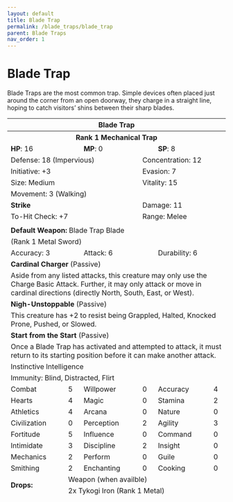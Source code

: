 ```yaml
---
layout: default
title: Blade Trap
permalink: /blade_traps/blade_trap
parent: Blade Traps
nav_order: 1
---
```


# Blade Trap

Blade Traps are the most common trap. Simple devices often placed just around the corner from an open doorway, they charge in a straight line, hoping to catch visitors’ shins between their sharp blades.


<table class="creature-table">
  <thead>
    <tr>
      <th colspan="6" class="fs-6 text-grey-lt-000 creature-title-bg">Blade Trap</th>
    </tr>
    <tr>
      <th colspan="6" class="fs-5 text-grey-lt-000 creature-title-bg">Rank 1 Mechanical Trap</th>
    </tr>
    <tr>
      <td class="text-grey-dk-300 creature-content-bg-dark" colspan="2">
        <strong>HP</strong>: 16
      </td>
      <td class="text-grey-dk-300 creature-content-bg-dark" colspan="2">
        <strong>MP</strong>: 0
      </td>
      <td class="text-grey-dk-300 creature-content-bg-dark" colspan="2">
        <strong>SP</strong>: 8
      </td>
    </tr>
    <tr>
      <td class="text-grey-dk-300 creature-content-bg-light" colspan="3">Defense: 18 (Impervious)</td>
      <td class="text-grey-dk-300 creature-content-bg-light" colspan="3">Concentration: 12</td>
    </tr>
    <tr>
      <td class="text-grey-dk-300 creature-content-bg-light" colspan="3">Initiative: +3</td>
      <td class="text-grey-dk-300 creature-content-bg-light" colspan="3">Evasion: 7</td>
    </tr>
    <tr>
      <td class="text-grey-dk-300 creature-content-bg-light" colspan="3">Size: Medium</td>
      <td class="text-grey-dk-300 creature-content-bg-light" colspan="3">Vitality: 15</td>
    </tr>
    <tr>
      <td class="text-grey-dk-300 creature-content-bg-light" colspan="6">Movement: 3 (Walking)</td>
    </tr>
    <tr>
      <td class="text-grey-dk-300 creature-content-bg-dark" colspan="3">
        <strong>Strike</strong>
      </td>
      <td class="text-grey-dk-300 creature-content-bg-dark" colspan="3">Damage: 11</td>
    </tr>
    <tr>
      <td class="text-grey-dk-300 creature-content-bg-dark" colspan="3">To-Hit Check: +7</td>
      <td class="text-grey-dk-300 creature-content-bg-dark" colspan="3">Range: Melee</td>
    </tr>
    <tr>
      <td class="text-grey-dk-300 creature-content-bg-dark fs-2" colspan="6"></td>
    </tr>
    <tr>
      <td class="text-grey-dk-300 creature-content-bg-dark" colspan="6">
        <strong>Default Weapon: </strong>Blade Trap Blade
      </td>
    </tr>
    <tr>
      <td class="text-grey-dk-300 creature-content-bg-dark" colspan="6">(Rank 1 Metal Sword)</td>
    </tr>
    <tr>
      <td class="text-grey-dk-300 creature-content-bg-dark" colspan="2">Accuracy: 3</td>
      <td class="text-grey-dk-300 creature-content-bg-dark" colspan="2">Attack: 6</td>
      <td class="text-grey-dk-300 creature-content-bg-dark" colspan="2">Durability: 6</td>
    </tr>
    <tr>
      <td class="text-grey-dk-300 creature-content-bg-light" colspan="6">
        <strong>Cardinal Charger</strong> (Passive)
      </td>
    </tr>
    <tr>
      <td class="text-grey-dk-300 creature-content-bg-light fs-2" colspan="6">Aside from any listed attacks, this creature may only use the Charge Basic Attack. Further, it may only attack or move in cardinal directions (directly North, South, East, or West).</td>
    </tr>
    <tr>
      <td class="text-grey-dk-300 creature-content-bg-light" colspan="6">
        <strong>Nigh-Unstoppable</strong> (Passive)
      </td>
    </tr>
    <tr>
      <td class="text-grey-dk-300 creature-content-bg-light fs-2" colspan="6">This creature has +2 to resist being Grappled, Halted, Knocked Prone, Pushed, or Slowed.</td>
    </tr>
    <tr>
      <td class="text-grey-dk-300 creature-content-bg-light" colspan="6">
        <strong>Start from the Start</strong> (Passive)
      </td>
    </tr>
    <tr>
      <td class="text-grey-dk-300 creature-content-bg-light fs-2" colspan="6">Once a Blade Trap has activated and attempted to attack, it must return to its starting position before it can make another attack.
</td>
    </tr>
    <tr>
      <td class="text-grey-dk-300 creature-content-bg-dark fs-4" colspan="6">Instinctive Intelligence</td>
    </tr>
    <tr>
      <td class="text-grey-dk-300 creature-content-bg-dark fs-4" colspan="6">Immunity: Blind, Distracted, Flirt</td>
    </tr>
    <tr>
      <td class="text-grey-dk-300 creature-content-bg-dark fs-2">Combat</td>
      <td class="text-grey-dk-300 creature-content-bg-dark fs-2">5</td>
      <td class="text-grey-dk-300 creature-content-bg-dark fs-2">Willpower</td>
      <td class="text-grey-dk-300 creature-content-bg-dark fs-2">0</td>
      <td class="text-grey-dk-300 creature-content-bg-dark fs-2">Accuracy</td>
      <td class="text-grey-dk-300 creature-content-bg-dark fs-2">4</td>
    </tr>
    <tr class="text-grey-dk-300 creature-content-bg-dark fs-2">
      <td class="text-grey-dk-300 creature-content-bg-dark fs-2">Hearts</td>
      <td class="text-grey-dk-300 creature-content-bg-dark fs-2">4</td>
      <td class="text-grey-dk-300 creature-content-bg-dark fs-2">Magic</td>
      <td class="text-grey-dk-300 creature-content-bg-dark fs-2">0</td>
      <td class="text-grey-dk-300 creature-content-bg-dark fs-2">Stamina</td>
      <td class="text-grey-dk-300 creature-content-bg-dark fs-2">2</td>
    </tr>
    <tr class="text-grey-dk-300 creature-content-bg-dark fs-2">
      <td class="text-grey-dk-300 creature-content-bg-dark fs-2">Athletics</td>
      <td class="text-grey-dk-300 creature-content-bg-dark fs-2">4</td>
      <td class="text-grey-dk-300 creature-content-bg-dark fs-2">Arcana</td>
      <td class="text-grey-dk-300 creature-content-bg-dark fs-2">0</td>
      <td class="text-grey-dk-300 creature-content-bg-dark fs-2">Nature</td>
      <td class="text-grey-dk-300 creature-content-bg-dark fs-2">0</td>
    </tr>
    <tr class="text-grey-dk-300 creature-content-bg-dark fs-2">
      <td class="text-grey-dk-300 creature-content-bg-dark fs-2">Civilization</td>
      <td class="text-grey-dk-300 creature-content-bg-dark fs-2">0</td>
      <td class="text-grey-dk-300 creature-content-bg-dark fs-2">Perception</td>
      <td class="text-grey-dk-300 creature-content-bg-dark fs-2">2</td>
      <td class="text-grey-dk-300 creature-content-bg-dark fs-2">Agility</td>
      <td class="text-grey-dk-300 creature-content-bg-dark fs-2">3</td>
    </tr>
    <tr class="text-grey-dk-300 creature-content-bg-dark fs-2">
      <td class="text-grey-dk-300 creature-content-bg-dark fs-2">Fortitude</td>
      <td class="text-grey-dk-300 creature-content-bg-dark fs-2">5</td>
      <td class="text-grey-dk-300 creature-content-bg-dark fs-2">Influence</td>
      <td class="text-grey-dk-300 creature-content-bg-dark fs-2">0</td>
      <td class="text-grey-dk-300 creature-content-bg-dark fs-2">Command</td>
      <td class="text-grey-dk-300 creature-content-bg-dark fs-2">0</td>
    </tr>
    <tr class="text-grey-dk-300 creature-content-bg-dark fs-2">
      <td class="text-grey-dk-300 creature-content-bg-dark fs-2">Intimidate</td>
      <td class="text-grey-dk-300 creature-content-bg-dark fs-2">3</td>
      <td class="text-grey-dk-300 creature-content-bg-dark fs-2">Discipline</td>
      <td class="text-grey-dk-300 creature-content-bg-dark fs-2">2</td>
      <td class="text-grey-dk-300 creature-content-bg-dark fs-2">Insight</td>
      <td class="text-grey-dk-300 creature-content-bg-dark fs-2">0</td>
    </tr>
    <tr class="text-grey-dk-300 creature-content-bg-dark fs-2">
      <td class="text-grey-dk-300 creature-content-bg-dark fs-2">Mechanics</td>
      <td class="text-grey-dk-300 creature-content-bg-dark fs-2">2</td>
      <td class="text-grey-dk-300 creature-content-bg-dark fs-2">Perform</td>
      <td class="text-grey-dk-300 creature-content-bg-dark fs-2">0</td>
      <td class="text-grey-dk-300 creature-content-bg-dark fs-2">Guile</td>
      <td class="text-grey-dk-300 creature-content-bg-dark fs-2">0</td>
    </tr>
    <tr class="text-grey-dk-300 creature-content-bg-dark fs-2">
      <td class="text-grey-dk-300 creature-content-bg-dark fs-2">Smithing</td>
      <td class="text-grey-dk-300 creature-content-bg-dark fs-2">2</td>
      <td class="text-grey-dk-300 creature-content-bg-dark fs-2">Enchanting</td>
      <td class="text-grey-dk-300 creature-content-bg-dark fs-2">0</td>
      <td class="text-grey-dk-300 creature-content-bg-dark fs-2">Cooking</td>
      <td class="text-grey-dk-300 creature-content-bg-dark fs-2">0</td>
    </tr>
    <tr>
      <td class="text-grey-dk-300 creature-content-bg-light" rowspan="2">
        <strong>Drops:</strong>
      </td>
      <td class="text-grey-dk-300 creature-content-bg-light" colspan="5">Weapon (when availble)</td>
    </tr>
    <tr>
      <td class="text-grey-dk-300 creature-content-bg-light" colspan="5">2x Tykogi Iron (Rank 1 Metal)</td>
    </tr>
  </thead>
</table>